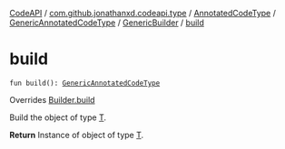 [CodeAPI](../../../../index.md) / [com.github.jonathanxd.codeapi.type](../../../index.md) / [AnnotatedCodeType](../../index.md) / [GenericAnnotatedCodeType](../index.md) / [GenericBuilder](index.md) / [build](.)

# build

`fun build(): `[`GenericAnnotatedCodeType`](../index.md)

Overrides [Builder.build](../../../../com.github.jonathanxd.codeapi.builder/-builder/build.md)

Build the object of type [T](#).

**Return**
Instance of object of type [T](#).

